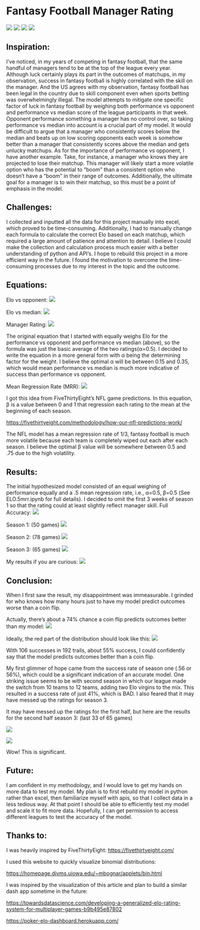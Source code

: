 # Fantasy Football Manager Rating
![](Readme/lasthalf.png)
![](Readme/newplot.png)
![](Readme/edaelobetter.png)
![](Readme/eloexcelsnipbetter.png)

## Inspiration:
I’ve noticed, in my years of competing in fantasy football, that the same handful of managers tend to be at the top of the league every year. Although luck certainly plays its part in the outcomes of matchups, in my observation, success in fantasy football is highly correlated with the skill on the manager. And the US agrees with my observation, fantasy football has been legal in the country due to skill component even when sports betting was overwhelmingly illegal. The model attempts to mitigate one specific factor of luck in fantasy football by weighing both performance vs opponent and performance vs median score of the league participants in that week. Opponent performance something a manager has no control over, so taking performance vs median into account is a crucial part of my model. It would be difficult to argue that a manager who consistently scores below the median and beats up on low scoring opponents each week is somehow better than a manager that consistently scores above the median and gets unlucky matchups. As for the importance of performance vs opponent, I have another example. Take, for instance, a manager who knows they are projected to lose their matchup. This manager will likely start a more volatile option who has the potential to “boom” than a consistent option who doesn’t have a “boom” in their range of outcomes. Additionally, the ultimate goal for a manager is to win their matchup, so this must be a point of emphasis in the model.

## Challenges:
I collected and inputted all the data for this project manually into excel, which proved to be time-consuming. Additionally, I had to manually change each formula to calculate the correct Elo based on each matchup, which required a large amount of patience and attention to detail. I believe I could make the collection and calculation process much easier with a better understanding of python and API’s. I hope to rebuild this project in a more efficient way in the future. I found the motivation to overcome the time-consuming processes due to my interest in the topic and the outcome.

## Equations:
Elo vs opponent:
![](Readme/vprime.PNG)

Elo vs median:
![](Readme/mprime.PNG)

Manager Rating:
![](Readme/mrating.PNG)

The original equation that I started with equally weighs Elo for the performance vs opponent and performance vs median (above), so the formula was just the basic average of the two ratings(α=0.5). I decided to write the equation in a more general form with α being the determining factor for the weight. I believe the optimal α will be between 0.15 and 0.35, which would mean performance vs median is much more indicative of success than performance vs opponent.  

Mean Regression Rate (MRR):
![](Readme/mrr.PNG)

I got this idea from FiveThirtyEight’s NFL game predictions. In this equation, β is a value between 0 and 1 that regression each rating to the mean at the beginning of each season.

https://fivethirtyeight.com/methodology/how-our-nfl-predictions-work/

The NFL model has a mean regression rate of 1/3, fantasy football is much more volatile because each team is completely wiped out each after each season. I believe the optimal β value will be somewhere between 0.5 and .75 due to the high volatility.

## Results:
The initial hypothesized model consisted of an equal weighing of performance equally and a .5 mean regression rate, i.e., α=0.5, β=0.5 (See ELO.5mrr.ipynb for full details). I decided to omit the first 3 weeks of season 1 so that the rating could at least slightly reflect manager skill.
Full Accuracy:
![](Readme/s1.png)
 
Season 1: (50 games)
![](Readme/s2.png)
 
Season 2: (78 games)
![](Readme/stwo.png)
 
Season 3: (65 games)
 ![](Readme/s3.png)
 

My results if you are curious:
![](Readme/newplot%20(2).png)
 
## Conclusion:
When I first saw the result, my disappointment was immeasurable. I grinded for who knows how many hours just to have my model predict outcomes worse than a coin flip.

Actually, there’s about a 74% chance a coin flip predicts outcomes better than my model:
![](Readme/92.png)
 
Ideally, the red part of the distribution should look like this:
 ![](Readme/106.png)
 
With 106 successes in 192 trails, about 55% success, I could confidently say that the model predicts outcomes better than a coin flip. 

My first glimmer of hope came from the success rate of season one (.56 or 56%), which could be a significant indication of an accurate model.
One striking issue seems to be with second season in which our league made the switch from 10 teams to 12 teams, adding two Elo virgins to the mix. This resulted in a success rate of just 41%, which is BAD. I also feared that it may have messed up the ratings for season 3.

It may have messed up the ratings for the first half, but here are the results for the second half season 3: (last 33 of 65 games)

![](Readme/lasthalf.png)

![](Readme/wow.png)

Wow! This is significant.

## Future:
I am confident in my methodology, and I would love to get my hands on more data to test my model. My plan is to first rebuild my model in python rather than excel, then familiarize myself with apis, so that I collect data in a less tedious way. At that point I should be able to efficiently test my model and scale it to fit more data. Hopefully, I can get permission to access different leagues to test the accuracy of the model.


## Thanks to:
I was heavily inspired by FiveThirtyEight:
https://fivethirtyeight.com/ 

I used this website to quickly visualize binomial distributions:

https://homepage.divms.uiowa.edu/~mbognar/applets/bin.html 

I was inspired by the visualization of this article and plan to build a similar dash app sometime in the future:

https://towardsdatascience.com/developing-a-generalized-elo-rating-system-for-multiplayer-games-b9b495e87802 

https://poker-elo-dashboard.herokuapp.com/ 



